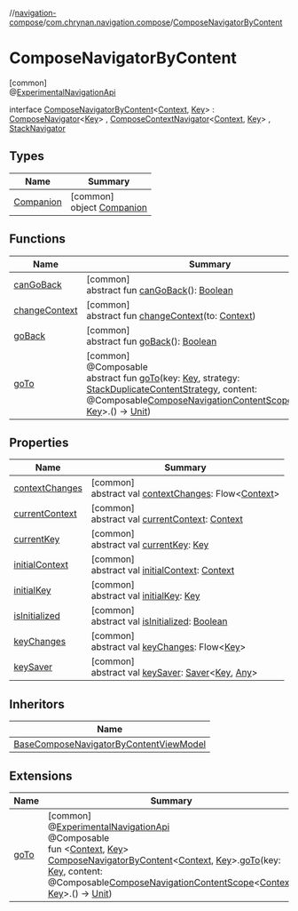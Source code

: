 //[navigation-compose](../../../index.md)/[com.chrynan.navigation.compose](../index.md)/[ComposeNavigatorByContent](index.md)

# ComposeNavigatorByContent

[common]\
@[ExperimentalNavigationApi](../../../../navigation-core/navigation-core/com.chrynan.navigation/-experimental-navigation-api/index.md)

interface [ComposeNavigatorByContent](index.md)&lt;[Context](index.md), [Key](index.md)&gt; : [ComposeNavigator](../-compose-navigator/index.md)&lt;[Key](index.md)&gt; , [ComposeContextNavigator](../-compose-context-navigator/index.md)&lt;[Context](index.md), [Key](index.md)&gt; , [StackNavigator](../../../../navigation-core/navigation-core/com.chrynan.navigation/-stack-navigator/index.md)

## Types

| Name | Summary |
|---|---|
| [Companion](-companion/index.md) | [common]<br>object [Companion](-companion/index.md) |

## Functions

| Name | Summary |
|---|---|
| [canGoBack](../-base-compose-navigator-by-content-view-model/index.md#1718773359%2FFunctions%2F-1093353005) | [common]<br>abstract fun [canGoBack](../-base-compose-navigator-by-content-view-model/index.md#1718773359%2FFunctions%2F-1093353005)(): [Boolean](https://kotlinlang.org/api/latest/jvm/stdlib/kotlin/-boolean/index.html) |
| [changeContext](../-compose-context-navigator/change-context.md) | [common]<br>abstract fun [changeContext](../-compose-context-navigator/change-context.md)(to: [Context](index.md)) |
| [goBack](../-base-compose-navigator-by-content-view-model/index.md#1603024541%2FFunctions%2F-1093353005) | [common]<br>abstract fun [goBack](../-base-compose-navigator-by-content-view-model/index.md#1603024541%2FFunctions%2F-1093353005)(): [Boolean](https://kotlinlang.org/api/latest/jvm/stdlib/kotlin/-boolean/index.html) |
| [goTo](go-to.md) | [common]<br>@Composable<br>abstract fun [goTo](go-to.md)(key: [Key](index.md), strategy: [StackDuplicateContentStrategy](../../../../navigation-core/navigation-core/com.chrynan.navigation/-stack-duplicate-content-strategy/index.md), content: @Composable[ComposeNavigationContentScope](../-compose-navigation-content-scope/index.md)&lt;[Context](index.md), [Key](index.md)&gt;.() -&gt; [Unit](https://kotlinlang.org/api/latest/jvm/stdlib/kotlin/-unit/index.html)) |

## Properties

| Name | Summary |
|---|---|
| [contextChanges](../-compose-context-navigator/context-changes.md) | [common]<br>abstract val [contextChanges](../-compose-context-navigator/context-changes.md): Flow&lt;[Context](index.md)&gt; |
| [currentContext](../-compose-context-navigator/current-context.md) | [common]<br>abstract val [currentContext](../-compose-context-navigator/current-context.md): [Context](index.md) |
| [currentKey](../-compose-navigator/current-key.md) | [common]<br>abstract val [currentKey](../-compose-navigator/current-key.md): [Key](index.md) |
| [initialContext](../-compose-context-navigator/initial-context.md) | [common]<br>abstract val [initialContext](../-compose-context-navigator/initial-context.md): [Context](index.md) |
| [initialKey](../-compose-navigator/initial-key.md) | [common]<br>abstract val [initialKey](../-compose-navigator/initial-key.md): [Key](index.md) |
| [isInitialized](../-compose-navigator/is-initialized.md) | [common]<br>abstract val [isInitialized](../-compose-navigator/is-initialized.md): [Boolean](https://kotlinlang.org/api/latest/jvm/stdlib/kotlin/-boolean/index.html) |
| [keyChanges](../-compose-navigator/key-changes.md) | [common]<br>abstract val [keyChanges](../-compose-navigator/key-changes.md): Flow&lt;[Key](index.md)&gt; |
| [keySaver](../-compose-navigator/key-saver.md) | [common]<br>abstract val [keySaver](../-compose-navigator/key-saver.md): [Saver](../-saver/index.md)&lt;[Key](index.md), [Any](https://kotlinlang.org/api/latest/jvm/stdlib/kotlin/-any/index.html)&gt; |

## Inheritors

| Name |
|---|
| [BaseComposeNavigatorByContentViewModel](../-base-compose-navigator-by-content-view-model/index.md) |

## Extensions

| Name | Summary |
|---|---|
| [goTo](../go-to.md) | [common]<br>@[ExperimentalNavigationApi](../../../../navigation-core/navigation-core/com.chrynan.navigation/-experimental-navigation-api/index.md)<br>@Composable<br>fun &lt;[Context](../go-to.md), [Key](../go-to.md)&gt; [ComposeNavigatorByContent](index.md)&lt;[Context](../go-to.md), [Key](../go-to.md)&gt;.[goTo](../go-to.md)(key: [Key](../go-to.md), content: @Composable[ComposeNavigationContentScope](../-compose-navigation-content-scope/index.md)&lt;[Context](../go-to.md), [Key](../go-to.md)&gt;.() -&gt; [Unit](https://kotlinlang.org/api/latest/jvm/stdlib/kotlin/-unit/index.html)) |
